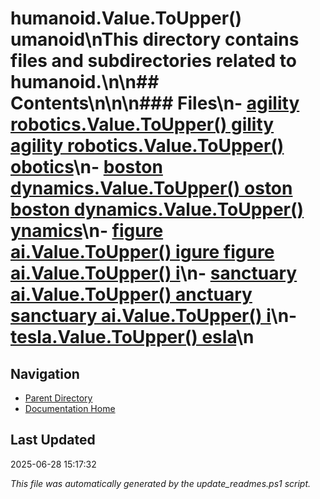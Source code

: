 ﻿# humanoid.Value.ToUpper() umanoid\nThis directory contains files and subdirectories related to humanoid.\n\n## Contents\n<!-- toc -->\n\n### Files\n- [agility robotics.Value.ToUpper() gility  agility robotics.Value.ToUpper() obotics](./agility_robotics.md)\n- [boston dynamics.Value.ToUpper() oston  boston dynamics.Value.ToUpper() ynamics](./boston_dynamics.md)\n- [figure ai.Value.ToUpper() igure  figure ai.Value.ToUpper() i](./figure_ai.md)\n- [sanctuary ai.Value.ToUpper() anctuary  sanctuary ai.Value.ToUpper() i](./sanctuary_ai.md)\n- [tesla.Value.ToUpper() esla](./tesla.md)\n
## Navigation

- [Parent Directory](../)
- [Documentation Home](../../)

## Last Updated

2025-06-28 15:17:32

*This file was automatically generated by the update_readmes.ps1 script.*